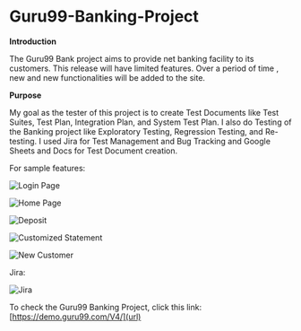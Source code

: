 # Guru99-Banking-Project

**Introduction**

The Guru99 Bank project aims to provide net banking facility to its customers.
This release will have limited features. Over a period of time , new and new functionalities will be added to the site.

**Purpose**

My goal as the tester of this project is to create Test Documents like Test Suites, Test Plan, Integration Plan, and System Test Plan. I also do Testing of the Banking project like Exploratory Testing, Regression Testing, and Re-testing. I used Jira for Test Management and Bug Tracking and Google Sheets and Docs for Test Document creation.  

For sample features:

![Login Page](https://github.com/Charlon-Dale/Guru99-Banking-Project/assets/72959843/ec78f374-ea86-4185-a82e-24ad2d1716e2)

![Home Page](https://github.com/Charlon-Dale/Guru99-Banking-Project/assets/72959843/ac49892a-9493-4e32-a75d-dfaecf2dde3b)

![Deposit](https://github.com/Charlon-Dale/Guru99-Banking-Project/assets/72959843/a4bf5bb3-6606-4404-ac05-fdb24e35f9e1)

![Customized Statement](https://github.com/Charlon-Dale/Guru99-Banking-Project/assets/72959843/9f26c400-f2b0-46ca-86ef-c9cecedfae4f)

![New Customer](https://github.com/Charlon-Dale/Guru99-Banking-Project/assets/72959843/05f2abeb-53d3-4c56-989b-b8a24f29d19c)

Jira:

![Jira](https://github.com/Charlon-Dale/Guru99-Banking-Project/assets/72959843/c673e49d-759f-497b-8cda-7644383882fe)

To check the Guru99 Banking Project, click this link: [https://demo.guru99.com/V4/](url)

